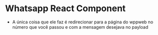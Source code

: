 # Whatsapp React Component

- A única coisa que ele faz é redirecionar para a página do wppweb no número que você passou e com a mensagem desejava no payload
